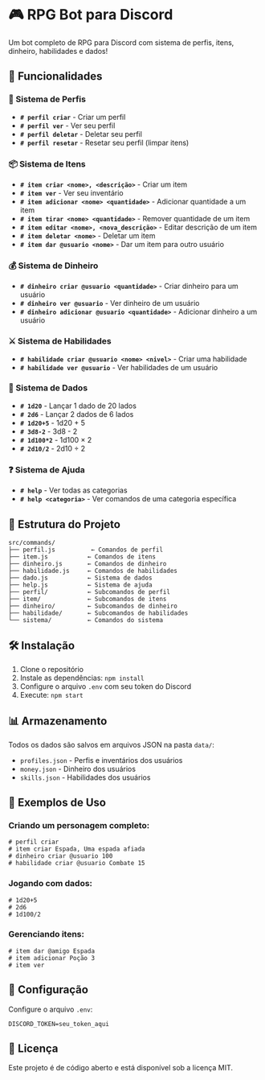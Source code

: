 # 🎮 RPG Bot para Discord

Um bot completo de RPG para Discord com sistema de perfis, itens, dinheiro, habilidades e dados!

## 🚀 Funcionalidades

### 👤 Sistema de Perfis
- **`# perfil criar`** - Criar um perfil
- **`# perfil ver`** - Ver seu perfil
- **`# perfil deletar`** - Deletar seu perfil
- **`# perfil resetar`** - Resetar seu perfil (limpar itens)

### 📦 Sistema de Itens
- **`# item criar <nome>, <descrição>`** - Criar um item
- **`# item ver`** - Ver seu inventário
- **`# item adicionar <nome> <quantidade>`** - Adicionar quantidade a um item
- **`# item tirar <nome> <quantidade>`** - Remover quantidade de um item
- **`# item editar <nome>, <nova_descrição>`** - Editar descrição de um item
- **`# item deletar <nome>`** - Deletar um item
- **`# item dar @usuario <nome>`** - Dar um item para outro usuário

### 💰 Sistema de Dinheiro
- **`# dinheiro criar @usuario <quantidade>`** - Criar dinheiro para um usuário
- **`# dinheiro ver @usuario`** - Ver dinheiro de um usuário
- **`# dinheiro adicionar @usuario <quantidade>`** - Adicionar dinheiro a um usuário

### ⚔️ Sistema de Habilidades
- **`# habilidade criar @usuario <nome> <nivel>`** - Criar uma habilidade
- **`# habilidade ver @usuario`** - Ver habilidades de um usuário

### 🎲 Sistema de Dados
- **`# 1d20`** - Lançar 1 dado de 20 lados
- **`# 2d6`** - Lançar 2 dados de 6 lados
- **`# 1d20+5`** - 1d20 + 5
- **`# 3d8-2`** - 3d8 - 2
- **`# 1d100*2`** - 1d100 × 2
- **`# 2d10/2`** - 2d10 ÷ 2

### ❓ Sistema de Ajuda
- **`# help`** - Ver todas as categorias
- **`# help <categoria>`** - Ver comandos de uma categoria específica

## 📁 Estrutura do Projeto

```
src/commands/
├── perfil.js          ← Comandos de perfil
├── item.js           ← Comandos de itens
├── dinheiro.js       ← Comandos de dinheiro
├── habilidade.js     ← Comandos de habilidades
├── dado.js           ← Sistema de dados
├── help.js           ← Sistema de ajuda
├── perfil/           ← Subcomandos de perfil
├── item/             ← Subcomandos de itens
├── dinheiro/         ← Subcomandos de dinheiro
├── habilidade/       ← Subcomandos de habilidades
└── sistema/          ← Comandos do sistema
```

## 🛠️ Instalação

1. Clone o repositório
2. Instale as dependências: `npm install`
3. Configure o arquivo `.env` com seu token do Discord
4. Execute: `npm start`

## 📊 Armazenamento

Todos os dados são salvos em arquivos JSON na pasta `data/`:
- `profiles.json` - Perfis e inventários dos usuários
- `money.json` - Dinheiro dos usuários
- `skills.json` - Habilidades dos usuários

## 🎯 Exemplos de Uso

### Criando um personagem completo:
```
# perfil criar
# item criar Espada, Uma espada afiada
# dinheiro criar @usuario 100
# habilidade criar @usuario Combate 15
```

### Jogando com dados:
```
# 1d20+5
# 2d6
# 1d100/2
```

### Gerenciando itens:
```
# item dar @amigo Espada
# item adicionar Poção 3
# item ver
```

## 🔧 Configuração

Configure o arquivo `.env`:
```env
DISCORD_TOKEN=seu_token_aqui
```

## 📝 Licença

Este projeto é de código aberto e está disponível sob a licença MIT. 